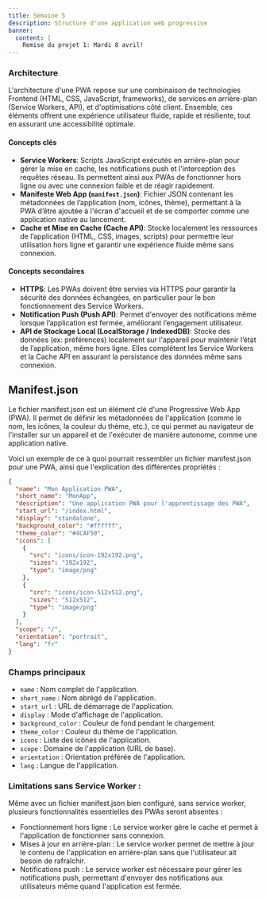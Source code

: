 ```yaml
---
title: Semaine 5
description: Structure d'une application web progressive
banner:
  content: |
    Remise du projet 1: Mardi 8 avril!
---
```


### Architecture

L'architecture d'une PWA repose sur une combinaison de technologies Frontend (HTML, CSS, JavaScript, frameworks), de services en arrière-plan (Service Workers, API), et d'optimisations côté client. Ensemble, ces éléments offrent une expérience utilisateur fluide, rapide et résiliente, tout en assurant une accessibilité optimale.

#### Concepts clés

- **Service Workers**: Scripts JavaScript exécutés en arrière-plan pour gérer la mise en cache, les notifications push et l'interception des requêtes réseau. Ils permettent ainsi aux PWAs de fonctionner hors ligne ou avec une connexion faible et de réagir rapidement.
- **Manifeste Web App (`manifest.json`)**: Fichier JSON contenant les métadonnées de l’application (nom, icônes, thème), permettant à la PWA d’être ajoutée à l'écran d'accueil et de se comporter comme une application native au lancement.
- **Cache et Mise en Cache (Cache API)**: Stocke localement les ressources de l’application (HTML, CSS, images, scripts) pour permettre leur utilisation hors ligne et garantir une expérience fluide même sans connexion.

#### Concepts secondaires

- **HTTPS**: Les PWAs doivent être servies via HTTPS pour garantir la sécurité des données échangées, en particulier pour le bon fonctionnement des Service Workers.
- **Notification Push (Push API)**: Permet d'envoyer des notifications même lorsque l’application est fermée, améliorant l’engagement utilisateur.
- **API de Stockage Local (LocalStorage / IndexedDB)**:  Stocke des données (ex: préférences) localement sur l'appareil pour maintenir l’état de l’application, même hors ligne. Elles complètent les Service Workers et la Cache API en assurant la persistance des données même sans connexion.

## Manifest.json

Le fichier manifest.json est un élément clé d'une Progressive Web App (PWA). Il permet de définir les métadonnées de l'application (comme le nom, les icônes, la couleur du thème, etc.), ce qui permet au navigateur de l'installer sur un appareil et de l'exécuter de manière autonome, comme une application native.

Voici un exemple de ce à quoi pourrait ressembler un fichier manifest.json pour une PWA, ainsi que l'explication des différentes propriétés :

```json
{
  "name": "Mon Application PWA",
  "short_name": "MonApp",
  "description": "Une application PWA pour l'apprentissage des PWA",
  "start_url": "/index.html",
  "display": "standalone",
  "background_color": "#ffffff",
  "theme_color": "#4CAF50",
  "icons": [
    {
      "src": "icons/icon-192x192.png",
      "sizes": "192x192",
      "type": "image/png"
    },
    {
      "src": "icons/icon-512x512.png",
      "sizes": "512x512",
      "type": "image/png"
    }
  ],
  "scope": "/",
  "orientation": "portrait",
  "lang": "fr"
}
```

### Champs principaux

- `name` : Nom complet de l'application.
- `short_name` : Nom abrégé de l'application.
- `start_url` : URL de démarrage de l'application.
- `display` : Mode d'affichage de l'application.
- `background_color` : Couleur de fond pendant le chargement.
- `theme_color` : Couleur du thème de l'application.
- `icons` : Liste des icônes de l'application.
- `scope` : Domaine de l'application (URL de base).
- `orientation` : Orientation préférée de l'application.
- `lang` : Langue de l'application.

<!-- ### Role

1. Ajouter l'application à l'écran d'accueil
Même sans service worker, le fichier manifest.json permet à l'application d'être ajoutée à l'écran d'accueil d'un appareil mobile ou à l'écran principal d'un ordinateur de bureau, à condition que les autres critères de la PWA soient respectés. Cela signifie que tu peux avoir une expérience proche d'une application native, avec une icône et une ouverture en plein écran (selon la configuration).

2. Personnalisation de l'interface utilisateur
Le fichier manifest.json permet de personnaliser l'apparence de l'application lorsqu'elle est lancée depuis l'écran d'accueil, en définissant des éléments comme :

Le nom de l'application (name, short_name)

L'icône de l'application (icons)

Le couleur de fond pendant le chargement (background_color)

La couleur du thème pour la barre de statut (theme_color)

Le mode d'affichage (par exemple, standalone ou fullscreen).

Ces éléments contribuent à améliorer l'apparence et l'intégration de l'application dans l'écosystème de l'appareil. -->

### Limitations sans Service Worker :

Même avec un fichier manifest.json bien configuré, sans service worker, plusieurs fonctionnalités essentielles des PWAs seront absentes :

- Fonctionnement hors ligne : Le service worker gère le cache et permet à l'application de fonctionner sans connexion.
- Mises à jour en arrière-plan : Le service worker permet de mettre à jour le contenu de l'application en arrière-plan sans que l'utilisateur ait besoin de rafraîchir.
- Notifications push : Le service worker est nécessaire pour gérer les notifications push, permettant d'envoyer des notifications aux utilisateurs même quand l'application est fermée.